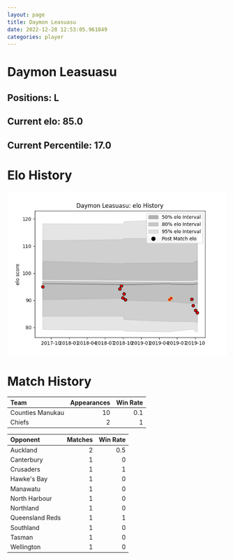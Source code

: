 ```yaml
---  
layout: page  
title: Daymon Leasuasu  
date: 2022-12-28 12:53:05.961849  
categories: player  
---
```

# Daymon Leasuasu

## Positions: L

## Current elo: 85.0

## Current Percentile: 17.0

# Elo History


![elo history](history_DaymonLeasuasu.png)
# Match History


| Team             |   Appearances |   Win Rate |
|:-----------------|--------------:|-----------:|
| Counties Manukau |            10 |        0.1 |
| Chiefs           |             2 |        1   |

| Opponent        |   Matches |   Win Rate |
|:----------------|----------:|-----------:|
| Auckland        |         2 |        0.5 |
| Canterbury      |         1 |        0   |
| Crusaders       |         1 |        1   |
| Hawke's Bay     |         1 |        0   |
| Manawatu        |         1 |        0   |
| North Harbour   |         1 |        0   |
| Northland       |         1 |        0   |
| Queensland Reds |         1 |        1   |
| Southland       |         1 |        0   |
| Tasman          |         1 |        0   |
| Wellington      |         1 |        0   |